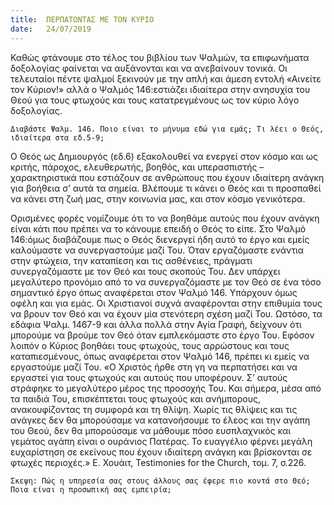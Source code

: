 ```yaml
---
title:  ΠΕΡΠΑΤΩΝΤΑΣ ΜΕ ΤΟΝ ΚΥΡΙΟ
date:   24/07/2019
---
```


Καθώς φτάνουμε στο τέλος του βιβλίου των Ψαλμών, τα επιφωνήματα δοξολογίας φαίνεται να αυξάνονται και να ανεβαίνουν τονικά. Οι τελευταίοι πέντε ψαλμοί ξεκινούν με την απλή και άμεση εντολή «Αινείτε τον Κύριον!» αλλά ο Ψαλμός 146:εστιάζει ιδιαίτερα στην ανησυχία του Θεού για τους φτωχούς και τους κατατρεγμένους ως τον κύριο λόγο δοξολογίας.

`Διαβάστε Ψαλμ. 146. Ποιο είναι το μήνυμα εδώ για εμάς; Τι λέει ο Θεός, ιδιαίτερα στα εδ.5-9;`

Ο Θεός ως Δημιουργός (εδ.6) εξακολουθεί να ενεργεί στον κόσμο και ως κριτής, πάροχος, ελευθερωτής, βοηθός, και υπερασπιστής – χαρακτηριστικά που εστιάζουν σε ανθρώπους που έχουν ιδιαίτερη ανάγκη για βοήθεια σ’ αυτά τα σημεία. Βλέπουμε τι κάνει ο Θεός και τι προσπαθεί να κάνει στη ζωή μας, στην κοινωνία μας, και στον κόσμο γενικότερα.

Ορισμένες φορές νομίζουμε ότι το να βοηθάμε αυτούς που έχουν ανάγκη είναι κάτι που πρέπει να το κάνουμε επειδή ο Θεός το είπε. Στο Ψαλμό 146:όμως διαβάζουμε πως ο Θεός διενεργεί ήδη αυτό το έργο και εμείς καλούμαστε να συνεργαστούμε μαζί Του. Όταν εργαζόμαστε ενάντια στην φτώχεια, την καταπίεση και τις ασθένειες, πράγματι συνεργαζόμαστε με τον Θεό και τους σκοπούς Του. Δεν υπάρχει μεγαλύτερο προνόμιο από το να συνεργαζόμαστε με τον Θεό σε ένα τόσο σημαντικό έργο όπως αναφέρεται στον Ψαλμό 146. Υπάρχουν όμως οφέλη και για εμάς. Οι Χριστιανοί συχνά αναφέρονται στην επιθυμία τους να βρουν τον Θεό και να έχουν μία στενότερη σχέση μαζί Του. Ωστόσο, τα εδάφια Ψαλμ. 1467-9 και άλλα πολλά στην Αγία Γραφή, δείχνουν ότι μπορούμε να βρούμε τον Θεό όταν εμπλεκόμαστε στο έργο Του. Εφόσον λοιπόν ο Κύριος βοηθάει τους φτωχούς, τους αρρώστους και τους καταπιεσμένους, όπως αναφέρεται στον Ψαλμό 146, πρέπει κι εμείς να εργαστούμε μαζί Του. «Ο Χριστός ήρθε στη γη να περπατήσει και να εργαστεί για τους φτωχούς και αυτούς που υποφέρουν. Σ’ αυτούς στράφηκε το μεγαλύτερο μέρος της προσοχής Του. Και σήμερα, μέσα από τα παιδιά Του, επισκέπτεται τους φτωχούς και ανήμπορους, ανακουφίζοντας τη συμφορά και τη θλίψη. Χωρίς τις θλίψεις και τις ανάγκες δεν θα μπορούσαμε να κατανοήσουμε το έλεος και την αγάπη του Θεού, δεν θα μπορούσαμε να μάθουμε πόσο ευσπλαχνικός και γεμάτος αγάπη είναι ο ουράνιος Πατέρας. Το ευαγγέλιο φέρνει μεγάλη ευχαρίστηση σε εκείνους που έχουν ιδιαίτερη ανάγκη και βρίσκονται σε φτωχές περιοχές.» Ε. Χουάιτ, Testimonies for the Church, τομ. 7, σ.226.

`Σκεψη: Πώς η υπηρεσία σας στους άλλους σας έφερε πιο κοντά στο Θεό; Ποια είναι η προσωπική σας εμπειρία;`